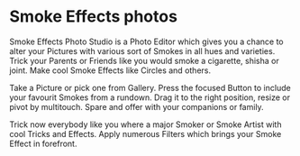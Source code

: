 # Smoke Effects photos

Smoke Effects Photo Studio is a Photo Editor which gives you a chance to alter your Pictures with various sort of Smokes in all hues and varieties. Trick your Parents or Friends like you would smoke a cigarette, shisha or joint. Make cool Smoke Effects like Circles and others. 

Take a Picture or pick one from Gallery. Press the focused Button to include your favourit Smokes from a rundown. Drag it to the right position, resize or pivot by multitouch. Spare and offer with your companions or family. 

Trick now everybody like you where a major Smoker or Smoke Artist with cool Tricks and Effects. Apply numerous Filters which brings your Smoke Effect in forefront.

